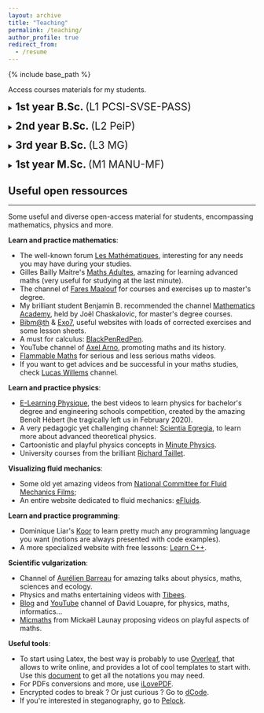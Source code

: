 ```yaml
---
layout: archive
title: "Teaching"
permalink: /teaching/
author_profile: true
redirect_from:
  - /resume
---
```


{% include base_path %}

Access courses materials for my students.

<details>
<summary>
  <h2 style="display:inline-block; cursor:pointer; font-weight:bold; margin: 0;">
    1st year B.Sc.
    <span style="font-weight:normal;"> (L1 PCSI-SVSE-PASS)</span>
  </h2>
</summary>

<p><b> HAS101X </b> - <b>Real analysis </b><br>
<i> Montpellier Faculty of Sciences </i> <br><br>

<i> Description. </i> This course is intended for first-year students majoring in physics, chemistry, mechanics, and electronics. It provides an introduction to analysis, focusing on functions of a real variable. It requires high school mathematics curriculum and optionally advanced mathematics option. <br><br>

[<a href="https://sachacardonna.github.io/teaching/HAS101X">Course page</a>]</p>

<hr>

<p><b> HAS202X </b> - <b> Linear algebra</b><br>
<i> Montpellier Faculty of Sciences</i> <br><br>

<i> Description. </i> This course is intended for first-year students majoring in physics, chemistry, mechanics, and electronics. It provides an introduction to linear algebra and to the resolution of linear differential systems. Topics include matrix calculus, solving linear systems, eigenvalues and diagonalization, and solving linear differential systems. <br><br>

[<a href="https://sachacardonna.github.io/teaching/HAS202X">Course page</a>]</p>

<hr>

<p><b> HAV220X </b> - <b> Probabilities for life sciences </b><br>
<i> Montpellier Faculty of Sciences</i> <br><br>

<i> Description. </i> This course is intended for all students enrolled in the Life Sciences Bachelor’s program. It introduces the main tools of discrete probability that are useful to biologists for understanding random phenomena involving, in particular, counting variables. The course is designed to be accessible to students with only a basic background in probability, as taught in the second year of high school. Emphasis is placed on starting from concrete examples and gradually moving toward modeling. <br><br>

[<a href="https://sachacardonna.github.io/teaching/HAV220X">Course page</a>]</p>

<hr>

<p><b> HA5202X </b> - <b> Mathematics for medical students </b><br>
<i> Montpellier Faculty of Medicine</i> <br><br>

<i> Description. </i> This course provides first-year students with essential mathematical tools needed in the early stages of scientific and medical studies. It combines elements from algebra, function analysis, geometry, and differential equations. Students are introduced to symbolic computation techniques, classical functions, and vector geometry in two and three dimensions. The course also includes an introduction to solving basic first- and second-order differential equations through concrete applications. <br><br>

[<a href="https://sachacardonna.github.io/teaching/HA5202X">Course page</a>]</p>

</details>
<div style="margin-bottom: 1em;"></div>
<details>
<summary>
  <h2 style="display:inline-block; cursor:pointer; font-weight:bold; margin: 0;">
    2nd year B.Sc.
    <span style="font-weight:normal;"> (L2 PeiP)</span>
  </h2>
</summary>

<p><b> HA8401H </b> - <b> Differential calculus & multivariable integration </b><br>
<i> Engineering school Polytech Montpellier</i> <br><br>

<i> Description. </i> The preparatory cycle at Polytech Montpellier is tailored to prepare students for the pursuit of an engineering degree within any specialized field available in France. Mathematics courses are intentionally designed to be both comprehensive and profound, with a particular focus on students who aspire to explore theoretical domains such as mathematical engineering, physics, and mechanics. These courses consistently encompass both analytical and algebraic chapters, guaranteeing that students acquire a robust and well-rounded mathematical foundation to serve them effectively in their forthcoming engineering endeavors. <br><br>

[<a href="https://sachacardonna.github.io/teaching/HA8401H">Course page</a>]</p>

<hr>

<p><b> XADES4 </b> - <b> Supervised mathematical assignments </b><br>
<i> Engineering school Polytech Montpellier</i> <br><br>

<i> Description. </i> Supervised assignments is a specific system for students following the preparatory cycle in Polytech Montpellier, allowing them to assimilate the educational content provided by developing their autonomy and their capacity for self-assessment.
Each week, students are placed in exam conditions with a subject to be covered in two hours. Teachers are there to guide them, help them overcome their difficulties and possibly become aware of their shortcomings. This course is directly related to HA8401H. <br><br>

[<a href="https://sachacardonna.github.io/teaching/HA8401H">Course page</a>]</p>

</details>
<div style="margin-bottom: 1em;"></div>
<details>
<summary>
  <h2 style="display:inline-block; cursor:pointer; font-weight:bold; margin: 0;">
    3rd year B.Sc.
    <span style="font-weight:normal;"> (L3 MG)</span>
  </h2>
</summary>

<p><b> HAX604X </b> - <b> Numerical analysis of ordinary and partial differential equations </b><br>
<i> Montpellier Faculty of Sciences </i> <br><br>

<i> Description. </i> This course is designed for third-year mathematics undergraduates who are planning to pursue a research-oriented master's degree. The objective is to equip students with fundamental concepts in numerical methods for differential equations. Students should have completed analysis courses from the first and second years, as well as from the first semester of the third year, particularly the following courses: integration and elementary differential equations (HAX302X) & differential calculus and differential equations (HAX502X). <br><br>

[<a href="https://sachacardonna.github.io/teaching/HAX604X">Course page</a>]</p>

<hr>

<p><b> HAX606X </b> - <b> Convex optimization </b><br>
<i> Montpellier Faculty of Sciences </i> <br><br>

<i> Description. </i> This course is intended for third-year mathematics students who aim to pursue a research-focused master's degree. The aim is to provide students with fundamental concepts in mathematical optimization and its applications. Students should have completed introductory analysis courses from the first and second years, as well as the following courses: topology of $\mathbb{R}^n$ and multivariable functions (HAX404X) & differential calculus and differential equations (HAX502X). <br><br>

[<a href="https://sachacardonna.github.io/teaching/HAX606X">Course page</a>]</p>

</details>
<div style="margin-bottom: 1em;"></div>
<details>
<summary>
  <h2 style="display:inline-block; cursor:pointer; font-weight:bold; margin: 0;">
    1st year M.Sc.
    <span style="font-weight:normal;"> (M1 MANU-MF)</span>
  </h2>
</summary>

<p><b> HAX703X </b> - <b> Numerical analysis of hyperbolic partial differential equations </b><br>
<i> Montpellier Faculty of Sciences </i> <br><br>

<i> Description. </i> This course offers a structured introduction to partial differential equations (PDEs) and their numerical resolution. It begins with the classification of PDEs and progresses to the development and analysis of finite difference and finite volume methods. Students are introduced to the analytical resolution of scalar conservation laws using characteristics, weak solutions, and entropy conditions. The course also covers key numerical schemes such as the Godunov method and TVD fluxes, with a focus on stability and accuracy.<br><br>

[<a href="https://sachacardonna.github.io/teaching/HAX703X">Course page</a>]</p>

</details>


## Useful open ressources
<hr style="margin-top: -0.1em; margin-bottom: 1em;">
Some useful and diverse open-access material for students, encompassing mathematics, physics and more.

<b>Learn and practice mathematics</b>:
- The well-known forum [Les Mathématiques](https://les-mathematiques.net), interesting for any needs you may have during your studies.
- Gilles Bailly Maitre's [Maths Adultes](https://www.youtube.com/channel/UC9Vaxx3-gWuBxt38pao4XCQ), amazing for learning advanced maths (very useful for studying at the last minute).
- The channel of [Fares Maalouf](https://www.youtube.com/@FaresMaalouf) for courses and exercises up to master's degree.
- My brilliant student Benjamin B. recommended the channel [Mathematics Academy](https://www.youtube.com/@MathematicsAcademy_MA), held by Joël Chaskalovic, for master's degree courses.
- [Bibm@th](https://www.bibmath.net) &  [Exo7](http://exo7.emath.fr),  useful websites with loads of corrected exercises and some lesson sheets.
- A must for calculus: [BlackPenRedPen](https://www.youtube.com/@blackpenredpen).
- YouTube channel of [Axel Arno](https://www.youtube.com/@Axel_Arno), promoting maths and its history.
- [Flammable Maths](https://www.youtube.com/@PapaFlammy69) for serious and less serious maths videos.
- If you want to get advices and be successful in your maths studies, check [Lucas Willems](https://www.youtube.com/@lcswillems) channel.


<b>Learn and practice physics</b>:
- [E-Learning Physique](https://www.youtube.com/@e-learningphysique4910), the best videos to learn physics for bachelor's degree and engineering schools competition, created by the amazing Benoît Hébert (he tragically left us in February 2020).
- A very pedagogic yet challenging channel: [Scientia Egregia](https://www.youtube.com/@antoinebrgt), to learn more about advanced theoretical physics.
- Cartoonistic and playful physics concepts in [Minute Physics](https://www.youtube.com/@MinutePhysics).
- University courses from the brilliant [Richard Taillet](https://www.youtube.com/@richardtaillet).

<b>Visualizing fluid mechanics</b>:
- Some old yet amazing videos from [National Committee for Fluid Mechanics Films](https://web.mit.edu/hml/ncfmf.html);
- An entire website dedicated to fluid mechanics: [eFluids](http://www.efluids.com).

<b>Learn and practice programming</b>:
- Dominique Liar's [Koor](https://www.youtube.com/@DominiqueLiard06) to learn pretty much any programming language you want (notions are always presented with code examples).
- A more specialized website with free lessons: [Learn C++](https://www.learncpp.com).

<b>Scientific vulgarization</b>:
- Channel of [Aurélien Barreau](https://www.youtube.com/@aurelien_barrau) for amazing talks about physics, maths, sciences and ecology.
- Physics and maths entertaining videos with [Tibees](https://www.youtube.com/@tibees).
- [Blog](https://scienceetonnante.com) and [YouTube](https://www.youtube.com/channel/UCaNlbnghtwlsGF-KzAFThqA) channel of David Louapre, for physics, maths, informatics...
- [Micmaths](https://www.youtube.com/@Micmaths) from Mickaël Launay proposing videos on playful aspects of maths.

<b> Useful tools</b>:
- To start using Latex, the best way is probably to use [Overleaf](https://fr.overleaf.com/login?), that allows to write online, and provides a lot of cool templates to start with. Use this [document](https://texlive.mycozy.space/info/symbols/comprehensive/symbols-a4.pdf) to get all the notations you may need.
- For PDFs conversions and more, use [iLovePDF](https://www.ilovepdf.com/fr).
- Encrypted codes to break ? Or just curious ? Go to [dCode](https://www.dcode.fr/fr). 
- If you're interested in steganography, go to [Pelock](https://www.pelock.com/products/steganography-online-codec).
